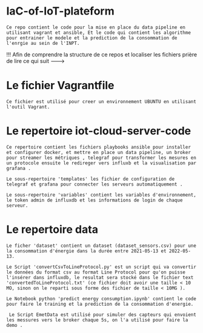 # IaC-of-IoT-plateform

    Ce repo contient le code pour la mise en place du data pipeline en utilisant vagrant et ansible, Et le code qui contient les algorithme pour entrainer le modele et la prediction de la consommation de l'enrgie au sein de l'INPT.
 

 !!! Afin de comprendre la structure de ce repos et localiser les fichiers prière de lire ce qui suit --->

# Le fichier Vagrantfile

    Ce fichier est utilisé pour creer un environnement UBUNTU en utilisant l'outil Vagrant.

# Le repertoire iot-cloud-server-code 

    Ce repertoire contient les fichiers playbooks ansible pour installer et configurer docker, et mettre en place un data pipeline, un broker pour streamer les métriques , telegraf pour transformer les mesures en un protocole ensuite le redireger vers influxb et la visualisation par grafana .

    Le sous-repertoire 'templates' les fichier de configuration de telegraf et grafana pour connecter les serveurs automatiquement .

    Le sous-repertoire 'variables' contient les variables d'environnement, le token admin de influxdb et les informations de login de chaque serveur.

#  Le repertoire data

    Le ficher 'dataset' contient un dataset (dataset_sensors.csv) pour une la consommation d'énergie dans la durée entre 2021-05-13 et 2022-05-13.

    Le Script 'convertCsvToLineProtocol.py' est un script qui va convertir le données du format csv au format Line Protocol pour qu'on puisse l'insérer dans influxdb, le resultat sera stocké dans le fichier text 'convertedToLineProtocol.txt' (ce fichier doit avoir une taille < 10 MO, sinon on le reparti sous forme des fichier de taille < 10MG ).

    Le Notebook python 'predict energy consumption.ipynb' contient le code pour faire le training et la prediction de la consommation d'energie.

     Le Script EmetData est utilisé pour simuler des capteurs qui envoient les messures vers le broker chaque 5s, on l'a utilisé pour faire la demo .
